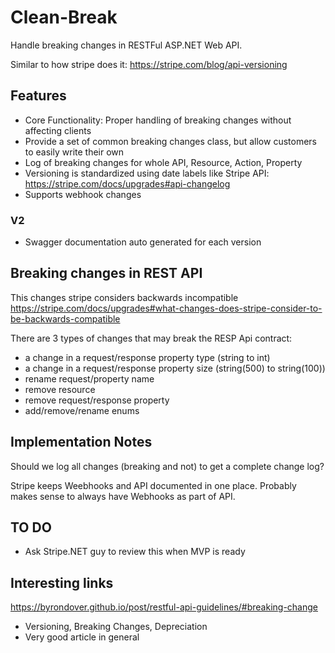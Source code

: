 # Clean-Break

Handle breaking changes in RESTFul ASP.NET Web API.

Similar to how stripe does it:
https://stripe.com/blog/api-versioning



## Features

* Core Functionality: Proper handling of breaking changes without affecting clients
* Provide a set of common breaking changes class, but allow customers to easily write their own
* Log of breaking changes for whole API, Resource, Action, Property
* Versioning is standardized using date labels like Stripe API: https://stripe.com/docs/upgrades#api-changelog
* Supports webhook changes

### V2
* Swagger documentation auto generated for each version



##  Breaking changes in REST API

This changes stripe considers backwards incompatible
https://stripe.com/docs/upgrades#what-changes-does-stripe-consider-to-be-backwards-compatible

There are 3 types of changes that may break the RESP Api contract:

* a change in a request/response property type (string to int)
* a change in a request/response property size (string(500) to string(100))
* rename request/property name
* remove resource
* remove request/response property
* add/remove/rename enums


## Implementation Notes

Should we log all changes (breaking and not) to get a complete change log?

Stripe keeps Weebhooks and API documented in one place. Probably makes sense to always have Webhooks as part of API.



## TO DO

- Ask Stripe.NET guy to review this when MVP is ready


## Interesting links


https://byrondover.github.io/post/restful-api-guidelines/#breaking-change
- Versioning, Breaking Changes, Depreciation
- Very good article in general
